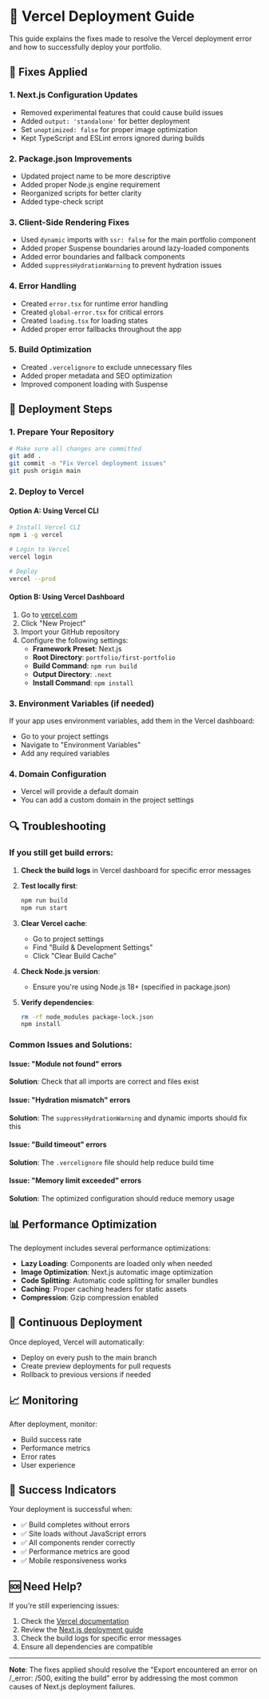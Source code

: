 # 🚀 Vercel Deployment Guide

This guide explains the fixes made to resolve the Vercel deployment error and how to successfully deploy your portfolio.

## 🔧 Fixes Applied

### 1. **Next.js Configuration Updates**
- Removed experimental features that could cause build issues
- Added `output: 'standalone'` for better deployment
- Set `unoptimized: false` for proper image optimization
- Kept TypeScript and ESLint errors ignored during builds

### 2. **Package.json Improvements**
- Updated project name to be more descriptive
- Added proper Node.js engine requirement
- Reorganized scripts for better clarity
- Added type-check script

### 3. **Client-Side Rendering Fixes**
- Used `dynamic` imports with `ssr: false` for the main portfolio component
- Added proper Suspense boundaries around lazy-loaded components
- Added error boundaries and fallback components
- Added `suppressHydrationWarning` to prevent hydration issues

### 4. **Error Handling**
- Created `error.tsx` for runtime error handling
- Created `global-error.tsx` for critical errors
- Created `loading.tsx` for loading states
- Added proper error fallbacks throughout the app

### 5. **Build Optimization**
- Created `.vercelignore` to exclude unnecessary files
- Added proper metadata and SEO optimization
- Improved component loading with Suspense

## 🚀 Deployment Steps

### 1. **Prepare Your Repository**
```bash
# Make sure all changes are committed
git add .
git commit -m "Fix Vercel deployment issues"
git push origin main
```

### 2. **Deploy to Vercel**

#### Option A: Using Vercel CLI
```bash
# Install Vercel CLI
npm i -g vercel

# Login to Vercel
vercel login

# Deploy
vercel --prod
```

#### Option B: Using Vercel Dashboard
1. Go to [vercel.com](https://vercel.com)
2. Click "New Project"
3. Import your GitHub repository
4. Configure the following settings:
   - **Framework Preset**: Next.js
   - **Root Directory**: `portfolio/first-portfolio`
   - **Build Command**: `npm run build`
   - **Output Directory**: `.next`
   - **Install Command**: `npm install`

### 3. **Environment Variables (if needed)**
If your app uses environment variables, add them in the Vercel dashboard:
- Go to your project settings
- Navigate to "Environment Variables"
- Add any required variables

### 4. **Domain Configuration**
- Vercel will provide a default domain
- You can add a custom domain in the project settings

## 🔍 Troubleshooting

### If you still get build errors:

1. **Check the build logs** in Vercel dashboard for specific error messages

2. **Test locally first**:
   ```bash
   npm run build
   npm run start
   ```

3. **Clear Vercel cache**:
   - Go to project settings
   - Find "Build & Development Settings"
   - Click "Clear Build Cache"

4. **Check Node.js version**:
   - Ensure you're using Node.js 18+ (specified in package.json)

5. **Verify dependencies**:
   ```bash
   rm -rf node_modules package-lock.json
   npm install
   ```

### Common Issues and Solutions:

#### Issue: "Module not found" errors
**Solution**: Check that all imports are correct and files exist

#### Issue: "Hydration mismatch" errors
**Solution**: The `suppressHydrationWarning` and dynamic imports should fix this

#### Issue: "Build timeout" errors
**Solution**: The `.vercelignore` file should help reduce build time

#### Issue: "Memory limit exceeded" errors
**Solution**: The optimized configuration should reduce memory usage

## 📊 Performance Optimization

The deployment includes several performance optimizations:

- **Lazy Loading**: Components are loaded only when needed
- **Image Optimization**: Next.js automatic image optimization
- **Code Splitting**: Automatic code splitting for smaller bundles
- **Caching**: Proper caching headers for static assets
- **Compression**: Gzip compression enabled

## 🔄 Continuous Deployment

Once deployed, Vercel will automatically:
- Deploy on every push to the main branch
- Create preview deployments for pull requests
- Rollback to previous versions if needed

## 📈 Monitoring

After deployment, monitor:
- Build success rate
- Performance metrics
- Error rates
- User experience

## 🎯 Success Indicators

Your deployment is successful when:
- ✅ Build completes without errors
- ✅ Site loads without JavaScript errors
- ✅ All components render correctly
- ✅ Performance metrics are good
- ✅ Mobile responsiveness works

## 🆘 Need Help?

If you're still experiencing issues:

1. Check the [Vercel documentation](https://vercel.com/docs)
2. Review the [Next.js deployment guide](https://nextjs.org/docs/deployment)
3. Check the build logs for specific error messages
4. Ensure all dependencies are compatible

---

**Note**: The fixes applied should resolve the "Export encountered an error on /_error: /500, exiting the build" error by addressing the most common causes of Next.js deployment failures. 